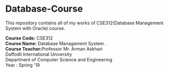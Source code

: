 # Database-Course
This repository contains all of my works of CSE312(Database Management System with Oracle) course.

<b>Course Code:</b> CSE312</br>
<b>Course Name:</b> Database Management System .</br>
<b>Course Teacher:</b>Professor Mr. Arman Askhari</br>
Daffodil International University</br>
Department of Computer Science and Engineering</br>
Year : Spring '19</br>
